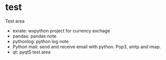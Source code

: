 test
====

Test area

* exrate: wxpython project for currency exchage
* pandas: pandas note
* pythonlog: python log note 
* Python mail: send and receive email with python. Pop3, smtp and imap.
* qt: pyqt5 test area

